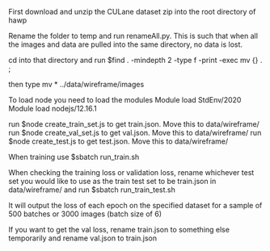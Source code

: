 First download and unzip the CULane dataset zip into the root directory of hawp

Rename the folder to temp and run renameAll.py. This is such that when all the images and data are pulled into the same directory, no data is lost.

cd into that directory and run $find . -mindepth 2 -type f -print -exec mv {} . \;

then type mv * ../data/wireframe/images

To load node you need to load the modules
Module load StdEnv/2020
Module load nodejs/12.16.1

run $node create_train_set.js to get train.json. Move this to data/wireframe/
run $node create_val_set.js to get val.json. Move this to data/wireframe/
run $node create_test.js to get test.json. Move this to data/wireframe/

When training use $sbatch run_train.sh

When checking the training loss or validation loss, rename whichever test set you would like to use as the train test set to be train.json in data/wireframe/ and run $sbatch run_train_test.sh

It will output the loss of each epoch on the specified dataset for a sample of 500 batches or 3000 images (batch size of 6)

If you want to get the val loss, rename train.json to something else temporarily and rename val.json to train.json